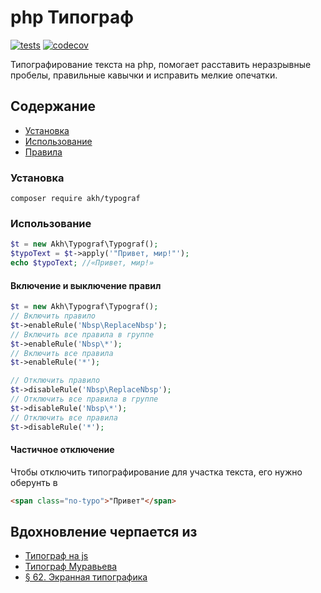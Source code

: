 # php Типограф
[![tests](https://github.com/akhx/typograf/actions/workflows/tests.yml/badge.svg)](https://github.com/akhx/typograf/actions/workflows/tests.yml)
[![codecov](https://codecov.io/gh/akhx/typograf/branch/master/graph/badge.svg)](https://codecov.io/gh/akhx/typograf)

Типографирование текста на&nbsp;php, помогает расставить неразрывные пробелы, правильные кавычки и&nbsp;исправить мелкие опечатки.

## Содержание
* [Установка](#Установка)
* [Использование](#Использование)
* [Правила](docs/RULES.md)

### Установка

```shell
composer require akh/typograf
```

### Использование

```php
$t = new Akh\Typograf\Typograf();
$typoText = $t->apply('"Привет, мир!"');
echo $typoText; //«Привет, мир!»
```

#### Включение и выключение правил

```php
$t = new Akh\Typograf\Typograf();
// Включить правило
$t->enableRule('Nbsp\ReplaceNbsp');
// Включить все правила в группе 
$t->enableRule('Nbsp\*');
// Включить все правила
$t->enableRule('*');

// Отключить правило
$t->disableRule('Nbsp\ReplaceNbsp'); 
// Отключить все правила в группе
$t->disableRule('Nbsp\*'); 
// Отключить все правила
$t->disableRule('*'); 
```

#### Частичное отключение
Чтобы отключить типографирование для участка текста, его нужно оберунть в 
```html
<span class="no-typo">"Привет"</span>
```

## Вдохновление черпается из
* [Типограф на js](https://github.com/typograf/typograf)
* [Типограф Муравьева](https://github.com/emuravjev/mdash)
* [§ 62. Экранная типографика](https://www.artlebedev.ru/kovodstvo/sections/62/)